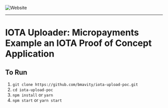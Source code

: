 ![Website](./images/website.png)

---

# IOTA Uploader: Micropayments Example an IOTA Proof of Concept Application

## To Run
1. `git clone https://github.com/bmavity/iota-upload-poc.git`
1. `cd iota-upload-poc`
1. `npm install` or `yarn`
1. `npm start` or `yarn start`
